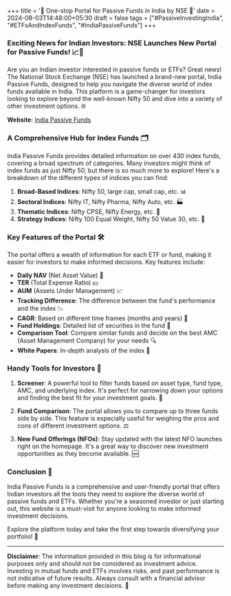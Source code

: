 +++
title = '🚀 One-stop Portal for Passive Funds in India by NSE 💸'
date = 2024-08-03T14:48:00+05:30
draft = false
tags = ["#PassiveInvestingIndia", "#ETFsAndIndexFunds", "#IndiaPassiveFunds"]
+++

### Exciting News for Indian Investors: NSE Launches New Portal for Passive Funds! 📈💼

Are you an Indian investor interested in passive funds or ETFs? Great news! The National Stock Exchange (NSE) has launched a brand-new portal, India Passive Funds, designed to help you navigate the diverse world of index funds available in India. This platform is a game-changer for investors looking to explore beyond the well-known Nifty 50 and dive into a variety of other investment options. 🌐

**Website**: [India Passive Funds](https://www.indiapassivefunds.com/)

### A Comprehensive Hub for Index Funds 🗂️

India Passive Funds provides detailed information on over 430 index funds, covering a broad spectrum of categories. Many investors might think of index funds as just Nifty 50, but there is so much more to explore! Here's a breakdown of the different types of indices you can find:

1. **Broad-Based Indices**: Nifty 50, large cap, small cap, etc. 📊
2. **Sectoral Indices**: Nifty IT, Nifty Pharma, Nifty Auto, etc. 🏭
3. **Thematic Indices**: Nifty CPSE, Nifty Energy, etc. 🔋
4. **Strategy Indices**: Nifty 100 Equal Weight, Nifty 50 Value 30, etc. 💼

### Key Features of the Portal 🛠️

The portal offers a wealth of information for each ETF or fund, making it easier for investors to make informed decisions. Key features include:

- **Daily NAV** (Net Asset Value) 📅
- **TER** (Total Expense Ratio) 💵
- **AUM** (Assets Under Management) 📈
- **Tracking Difference**: The difference between the fund's performance and the index 📉
- **CAGR**: Based on different time frames (months and years) 📆
- **Fund Holdings**: Detailed list of securities in the fund 📜
- **Comparison Tool**: Compare similar funds and decide on the best AMC (Asset Management Company) for your needs 🔍
- **White Papers**: In-depth analysis of the index 📑

### Handy Tools for Investors 🧰

1. **Screener**: A powerful tool to filter funds based on asset type, fund type, AMC, and underlying index. It's perfect for narrowing down your options and finding the best fit for your investment goals. 🔧

2. **Fund Comparison**: The portal allows you to compare up to three funds side by side. This feature is especially useful for weighing the pros and cons of different investment options. ⚖️

3. **New Fund Offerings (NFOs)**: Stay updated with the latest NFO launches right on the homepage. It's a great way to discover new investment opportunities as they become available. 🆕

### Conclusion 🎉

India Passive Funds is a comprehensive and user-friendly portal that offers Indian investors all the tools they need to explore the diverse world of passive funds and ETFs. Whether you're a seasoned investor or just starting out, this website is a must-visit for anyone looking to make informed investment decisions.

Explore the platform today and take the first step towards diversifying your portfolio! 🚀

---

**Disclaimer**: The information provided in this blog is for informational purposes only and should not be considered as investment advice. Investing in mutual funds and ETFs involves risks, and past performance is not indicative of future results. Always consult with a financial advisor before making any investment decisions. 📢